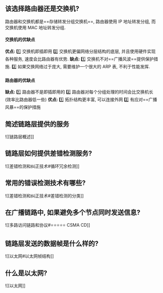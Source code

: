 ## 该选择路由器还是交换机?
路由器和交换机都是==存储转发分组交换机==, 路由器使用 IP 地址转发分组, 而交换机使用 MAC 地址转发分组. 

#### 交换机的优缺点
**优点:** 1️⃣  交换机即插即用 2️⃣  交换机更偏网络分层结构的底层, 并且使用硬件实现各种服务, 速度会比路由器有优势.
**缺点:** 1️⃣  交换机不对==广播风波==提供保护措施. 2️⃣  如果交换网络过于庞大, 需要维护一个很大的 ARP 表, 不利于性能发挥.

#### 路由器的优缺点
**缺点:** 1️⃣  路由器不是即插即用的 2️⃣  路由器对每个分组处理的时间会比交换机长(效率比路由器低一些)
**优点:** 1️⃣  拓扑结构更丰富, 可以连接外网 2️⃣  有应对==广播风暴==的保护措施


## 简述链路层提供的服务
![[链路层概述]]

## 链路层如何提供差错检测服务?
![[差错检测和纠正技术#循环冗余检测]]

## 常用的错误检测技术有哪些?
![[差错检测和纠正技术#差错检测的分类]]

## 在广播链路中, 如果避免多个节点同时发送信息?
![[多路访问链路和协议#⭐⭐⭐⭐⭐ CSMA CD]]

## 链路层发送的数据帧是什么样的?
![[以太网#以太网帧结构]]


## 什么是以太网?
![[以太网]]